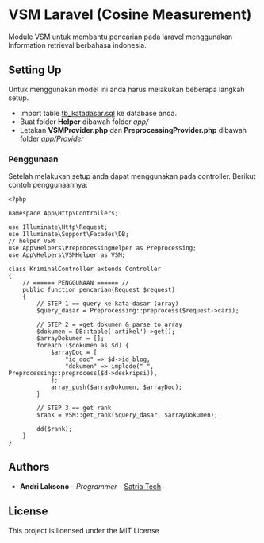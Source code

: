 # VSM Laravel (Cosine Measurement)
Module VSM untuk membantu pencarian pada laravel menggunakan Information retrieval berbahasa indonesia.

## Setting Up
Untuk menggunakan model ini anda harus melakukan beberapa langkah setup.
* Import table [tb_katadasar.sql](http://www.google.com) ke database anda.
* Buat folder **Helper** dibawah folder *app/*
* Letakan **VSMProvider.php** dan **PreprocessingProvider.php** dibawah folder *app/Provider*

### Penggunaan
Setelah melakukan setup anda dapat menggunakan pada controller.
Berikut contoh penggunaannya:
```
<?php

namespace App\Http\Controllers;

use Illuminate\Http\Request;
use Illuminate\Support\Facades\DB;
// helper VSM
use App\Helpers\PreprocessingHelper as Preprocessing;
use App\Helpers\VSMHelper as VSM;

class KriminalController extends Controller
{
	// ====== PENGGUNAAN ====== //
    public function pencarian(Request $request)
    {
        // STEP 1 == query ke kata dasar (array)
        $query_dasar = Preprocessing::preprocess($request->cari);

        // STEP 2 = =get dokumen & parse to array
        $dokumen = DB::table('artikel')->get();
        $arrayDokumen = [];
        foreach ($dokumen as $d) {
            $arrayDoc = [
                "id_doc" => $d->id_blog,
                "dokumen" => implode(" ", Preprocessing::preprocess($d->deskripsi)),
            ];
            array_push($arrayDokumen, $arrayDoc);
        }

        // STEP 3 == get rank
        $rank = VSM::get_rank($query_dasar, $arrayDokumen);

        dd($rank);
    }
}
```

## Authors

* **Andri Laksono** - *Programmer* - [Satria Tech](https://satriatech.com)

## License

This project is licensed under the MIT License
